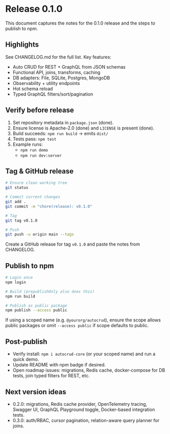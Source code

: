 # Release 0.1.0

This document captures the notes for the 0.1.0 release and the steps to publish to npm.

## Highlights

See CHANGELOG.md for the full list. Key features:
- Auto CRUD for REST + GraphQL from JSON schemas
- Functional API, joins, transforms, caching
- DB adapters: File, SQLite, Postgres, MongoDB
- Observability + utility endpoints
- Hot schema reload
- Typed GraphQL filters/sort/pagination

## Verify before release

1. Set repository metadata in `package.json` (done).
2. Ensure license is Apache-2.0 (done) and `LICENSE` is present (done).
3. Build succeeds: `npm run build` → emits `dist/`
4. Tests pass: `npm test`
5. Example runs:
   - `npm run demo`
   - `npm run dev:server`

## Tag & GitHub release

```bash
# Ensure clean working tree
git status

# Commit current changes
git add .
git commit -m "chore(release): v0.1.0"

# Tag
git tag v0.1.0

# Push
git push -u origin main --tags
```

Create a GitHub release for tag `v0.1.0` and paste the notes from CHANGELOG.

## Publish to npm

```bash
# Login once
npm login

# Build (prepublishOnly also does this)
npm run build

# Publish as public package
npm publish --access public
```

If using a scoped name (e.g. `@yourorg/autocrud`), ensure the scope allows public packages or omit `--access public` if scope defaults to public.

## Post-publish

- Verify install: `npm i autocrud-core` (or your scoped name) and run a quick demo.
- Update README with npm badge if desired.
- Open roadmap issues: migrations, Redis cache, docker-compose for DB tests, join typed filters for REST, etc.

## Next version ideas

- 0.2.0: migrations, Redis cache provider, OpenTelemetry tracing, Swagger UI, GraphQL Playground toggle, Docker-based integration tests.
- 0.3.0: auth/RBAC, cursor pagination, relation-aware query planner for joins.
